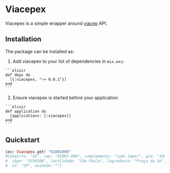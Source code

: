 # Viacepex

Viacepex is a simple wrapper around [viacep](https://viacep.com.br/) API.

## Installation

The package can be installed as:

  1. Add viacepex to your list of dependencies in `mix.exs`:

    ```elixir
    def deps do
      [{:viacepex, "~> 0.0.1"}]
    end
    ```

  2. Ensure viacepex is started before your application:

	```elixir
    def application do
      [applications: [:viacepex]]
    end
    ```


## Quickstart

```elixir
iex> Viacepex.get! "01001000"
#%{bairro: "Sé", cep: "01001-000", complemento: "lado ímpar", gia: "1004",
#  ibge: "3550308", localidade: "São Paulo", logradouro: "Praça da Sé",
#  uf: "SP", unidade: ""}
```
